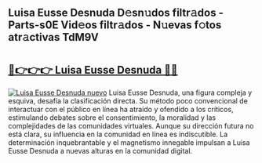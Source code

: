 ## Luisa Eusse Desnuda D𝚎sn𝚞dos filtr𝚊dos - Parts-s0E Vid𝚎os filtr𝚊dos - N𝚞evas f𝚘tos atr𝚊ctivas TdM9V

# <h2><a href="http://mb0keqr.tromn.icu/?c=Luisa+Eusse+Desnuda">🔗👉👉👉 Luisa Eusse Desnuda 🔗🔗</a></h2>

[![Luisa Eusse Desnuda nuevo](https://i.imgur.com/pEAQMta.gif)](http://mb0keqr.tromn.icu/?c=Luisa+Eusse+Desnuda)
Luisa Eusse Desnuda, una figura compleja y esquiva, desafía la clasificación directa. Su método poco convencional de interactuar con el público en línea ha atraído y ofendido a los críticos, estimulando debates sobre el consentimiento, la moralidad y las complejidades de las comunidades virtuales. Aunque su dirección futura no está clara, su influencia en la comunidad en línea es indiscutible. La determinación inquebrantable y el magnetismo innegable impulsan a Luisa Eusse Desnuda a nuevas alturas en la comunidad digital.
